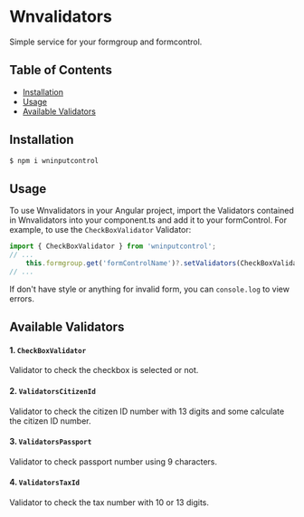 # Wnvalidators

Simple service for your formgroup and formcontrol.

## Table of Contents

- [Installation](#installation)
- [Usage](#usage)
- [Available Validators](#available-validators)

## Installation

```bash
$ npm i wninputcontrol
```

## Usage
To use Wnvalidators in your Angular project, import the Validators contained in Wnvalidators into your component.ts and add it to your formControl. For example, to use the `CheckBoxValidator` Validator:

```javascript
import { CheckBoxValidator } from 'wninputcontrol';
// ...
    this.formgroup.get('formControlName')?.setValidators(CheckBoxValidator)
// ...
```

If don't have style or anything for invalid form, you can `console.log` to view errors.

## Available Validators

#### 1. `CheckBoxValidator`
Validator to check the checkbox is selected or not.

#### 2. `ValidatorsCitizenId`
Validator to check the citizen ID number with 13 digits and some calculate the citizen ID number.

#### 3. `ValidatorsPassport`
Validator to check passport number using 9 characters.

#### 4. `ValidatorsTaxId`
Validator to check the tax number with 10 or 13 digits.